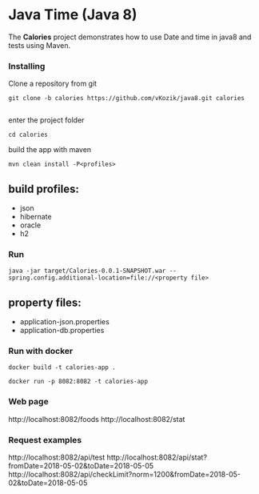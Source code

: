 # Java Time (Java 8)


The **Calories** project demonstrates how to use Date and time in java8
and tests using Maven. 

### Installing

Clone a repository from git

```
git clone -b calories https://github.com/vKozik/java8.git calories
                                            
```

enter the project folder
```
cd calories
```

build the app with maven
```
mvn clean install -P<profiles>
```
## build profiles:
*  json
*  hibernate 
*  oracle
*  h2

### Run

```
java -jar target/Calories-0.0.1-SNAPSHOT.war --spring.config.additional-location=file://<property file>
```
## property files:
*  application-json.properties
*  application-db.properties


### Run with docker

```
docker build -t calories-app .

docker run -p 8082:8082 -t calories-app
```

### Web page

http://localhost:8082/foods
http://localhost:8082/stat

### Request examples

http://localhost:8082/api/test
http://localhost:8082/api/stat?fromDate=2018-05-02&toDate=2018-05-05
http://localhost:8082/api/checkLimit?norm=1200&fromDate=2018-05-02&toDate=2018-05-05


